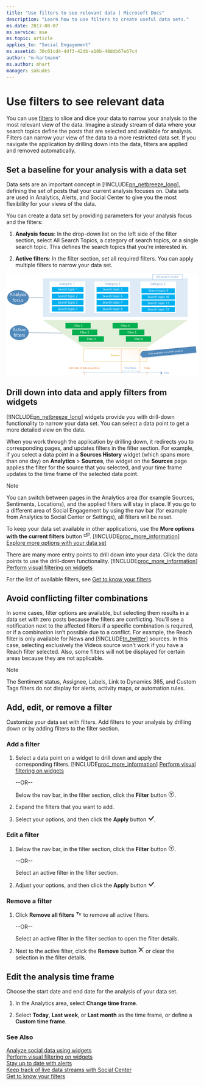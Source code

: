 ```yaml
---
title: "Use filters to see relevant data | Microsoft Docs"
description: "Learn how to use filters to create useful data sets."
ms.date: 2017-08-07
ms.service: mse
ms.topic: article
applies_to: "Social Engagement"
ms.assetid: 30c01cd4-4df3-42db-a10b-48ddb67e67c4
author: "m-hartmann"
ms.author: mhart
manager: sakudes
---
```

# Use filters to see relevant data
You can use [filters](../social-engagement/understand-filters.md) to slice and dice your data to narrow your analysis to the most relevant view of the data. Imagine a steady stream of data where your search topics define the posts that are selected and available for analysis. Filters can narrow your view of the data to a more restricted data set. If you navigate the application by drilling down into the data, filters are applied and removed automatically.  
  
<a name="data_set"></a>   
## Set a baseline for your analysis with a data set  
 Data sets are an important concept in [!INCLUDE[pn_netbreeze_long](../includes/pn-netbreeze-long.md)], defining the set of posts that your current analysis focuses on. Data sets are used in Analytics, Alerts, and Social Center to give you the most flexibility for your views of the data.  
  
 You can create a data set by providing parameters for your analysis focus and the filters:  
  
1. **Analysis focus**: In the drop-down list on the left side of the filter section, select All Search Topics, a category of search topics, or a single search topic. This defines the search topics that you’re interested in.  
  
2. **Active filters**: In the filter section, set all required filters. You can apply multiple filters to narrow your data set.  
  
 ![Create data sets in Social Engagment](media/data-set-concept-social-engagement.png "Create data sets in Social Engagment")  
  
## Drill down into data and apply filters from widgets  
 [!INCLUDE[pn_netbreeze_long](../includes/pn-netbreeze-long.md)] widgets provide you with drill-down functionality to narrow your data set. You can select a data point to get a more detailed view on the data.  
  
 When you work through the application by drilling down, it redirects you to corresponding pages, and updates filters in the filter section. For example, if you select a data point in a **Sources History** widget (which spans more than one day) on **Analytics** > **Sources**, the widget on the **Sources** page applies the filter for the source that you selected, and your time frame updates to the time frame of the selected data point.  
  
> [!NOTE]
>  You can switch between pages in the Analytics area (for example Sources, Sentiments, Locations), and the applied filters will stay in place. If you go to a different area of Social Engagement by using the nav bar (for example from Analytics to Social Center or Settings), all filters will be reset.  
>   
>  To keep your data set available in other applications, use the **More options with the current filters** button ![More options with current filters](media/more-options-with-current-filters-icon.png "More options with current filters"). [!INCLUDE[proc_more_information](../includes/proc-more-information.md)] [Explore more options with your data set](../social-engagement/more-options-with-data-set.md)  
  
 There are many more entry points to drill down into your data. Click the data points to use the drill-down functionality. [!INCLUDE[proc_more_information](../includes/proc-more-information.md)] [Perform visual filtering on widgets](../social-engagement/visual-filtering-widgets.md)  

 For the list of available filters, see [Get to know your filters](../social-engagement/understand-filters.md).
  
<a name="conflicting_filters"></a>   
## Avoid conflicting filter combinations  
 In some cases,  filter options are available, but  selecting them results in a data set with zero posts because the filters are conflicting. You’ll see a notification next to the affected filters if a specific combination is required, or if a combination isn’t possible due to a conflict. For example, the Reach filter is only available for News and [!INCLUDE[tn_twitter](../includes/tn-twitter.md)] sources. In this case, selecting exclusively the Videos source won’t work if you have a Reach filter selected. Also, some filters will not be displayed for certain areas because they are not applicable.  
  
> [!NOTE]
>  The Sentiment status, Assignee, Labels,  Link to Dynamics 365, and Custom Tags filters do not display for alerts, activity maps, or automation rules.  
  
## Add, edit, or remove a filter  
 Customize your data set with filters. Add filters to your analysis by drilling down or by adding filters to the filter section.  
  
### Add a filter  
  
1.  Select a data point on a widget to drill down and apply the corresponding filters. [!INCLUDE[proc_more_information](../includes/proc-more-information.md)] [Perform visual filtering on widgets](../social-engagement/visual-filtering-widgets.md)  
  
     --OR--  
  
     Below the nav bar, in the filter section, click the **Filter** button ![Filter button](media/filters-icon.png "Filter button").  
  
2.  Expand the filters that you want to add.  
  
3.  Select your options, and then click the **Apply** button ![Apply button](media/check-icon.png "Apply button").  
  
### Edit a filter  
  
1.  Below the nav bar, in the filter section, click the **Filter** button ![Filter button](media/filters-icon.png "Filter button").  
  
     --OR--  
  
     Select an active filter in the filter section.  
  
2.  Adjust your options, and then click the **Apply** button ![Apply button](media/check-icon.png "Apply button").  
  
### Remove a filter  
  
1.  Click **Remove all filters** ![Remove all filters button](media/clear-filters-icon.png "Remove all filters button") to remove all active filters.  
  
     --OR--  
  
     Select an active filter in the filter section to open the filter details.  
  
2.  Next to the active filter, click the **Remove** button ![Delete button](media/delete-icon.png "Delete button") or clear the selection in the filter details.  
  
## Edit the analysis time frame  
 Choose the start date and end date for the analysis of your data set.  
  
1.  In the Analytics area, select **Change time frame**.  
  
2.  Select **Today**, **Last week**, or **Last month** as the time frame, or define a **Custom time frame**.  
  
### See Also  
 [Analyze social data using widgets](../social-engagement/analyze-social-data-using-widgets.md)   
 [Perform visual filtering on widgets](../social-engagement/visual-filtering-widgets.md)   
 [Stay up to date with alerts](../social-engagement/email-alerts.md)   
 [Keep track of live data streams with Social Center](../social-engagement/social-center.md)  
 [Get to know your filters](../social-engagement/understand-filters.md)
 
